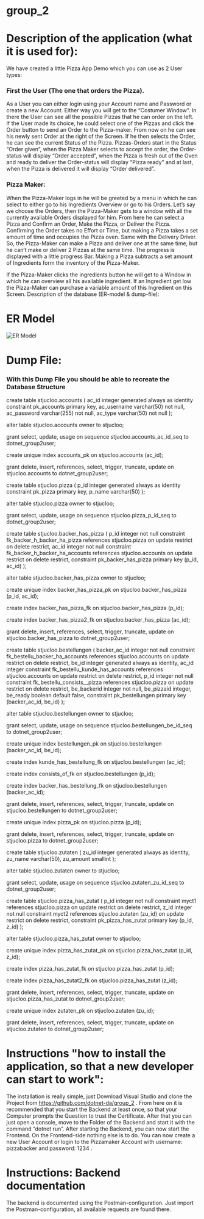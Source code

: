 # group_2

# Description of the application (what it is used for):
We have created a little Pizza App Demo which you can use as 2 User types: 

 ### First the User (The one that orders the Pizza). 

As a User you can either login using your Account name and Password or create a new Account. Either way you will get to the “Costumer Window”. In there the User can see all the possible Pizzas that he can order on the left. If the User made its choice, he could select one of the Pizzas and click the Order button to send an Order to the Pizza-maker. From now on he can see his newly sent Order at the right of the Screen. If he then selects the Order, he can see the current Status of the Pizza. Pizzas-Orders start in the Status “Order given”, when the Pizza Maker selects to accept the order, the Order-status will display “Order accepted”, when the Pizza is fresh out of the Oven and ready to deliver the Order-status will display “Pizza ready” and at last, when the Pizza is delivered it will display “Order delivered”.

### Pizza Maker: 
When the Pizza-Maker logs in he will be greeted by a menu in which he can select to either go to his Ingredients Overview or go to his Orders. 
Let’s say we choose the Orders, then the Pizza-Maker gets to a window with all the currently available Orders displayed for him. From here he can select a Pizza and Confirm an Order, Make the Pizza, or Deliver the Pizza. Confirming the Order takes no Effort or Time, but making a Pizza takes a set amount of time and occupies the Pizza oven. Same with the Delivery Driver. So, the Pizza-Maker can make a Pizza and deliver one at the same time, but he can’t make or deliver 2 Pizzas at the same time. The progress is displayed with a little progress Bar. Making a Pizza subtracts a set amount of Ingredients form the inventory of the Pizza-Maker. 

If the Pizza-Maker clicks the ingredients button he will get to a Window in which he can overview all his available ingredient. If an Ingredient get low the Pizza-Maker can purchase a variable amount of this Ingredient on this Screen. 
Description of the database (ER-model & dump-file):

# ER Model
![ER Model](https://github.com/dotnet-da/group_2/edit/main/DB_ER_Model.png?raw=true)

# Dump File: 
### With this Dump File you should be able to recreate the Database Structure

create table stjucloo.accounts
(
    ac_id       integer generated always as identity
        constraint pk_accounts
            primary key,
    ac_username varchar(50)  not null,
    ac_password varchar(255) not null,
    ac_type     varchar(50)  not null
);

alter table stjucloo.accounts
    owner to stjucloo;

grant select, update, usage on sequence stjucloo.accounts_ac_id_seq to dotnet_group2user;

create unique index accounts_pk
    on stjucloo.accounts (ac_id);

grant delete, insert, references, select, trigger, truncate, update on stjucloo.accounts to dotnet_group2user;

create table stjucloo.pizza
(
    p_id   integer generated always as identity
        constraint pk_pizza
            primary key,
    p_name varchar(50)
);

alter table stjucloo.pizza
    owner to stjucloo;

grant select, update, usage on sequence stjucloo.pizza_p_id_seq to dotnet_group2user;

create table stjucloo.backer_has_pizza
(
    p_id  integer not null
        constraint fk_backer_h_backer_ha_pizza
            references stjucloo.pizza
            on update restrict on delete restrict,
    ac_id integer not null
        constraint fk_backer_h_backer_ha_accounts
            references stjucloo.accounts
            on update restrict on delete restrict,
    constraint pk_backer_has_pizza
        primary key (p_id, ac_id)
);

alter table stjucloo.backer_has_pizza
    owner to stjucloo;

create unique index backer_has_pizza_pk
    on stjucloo.backer_has_pizza (p_id, ac_id);

create index backer_has_pizza_fk
    on stjucloo.backer_has_pizza (p_id);

create index backer_has_pizza2_fk
    on stjucloo.backer_has_pizza (ac_id);

grant delete, insert, references, select, trigger, truncate, update on stjucloo.backer_has_pizza to dotnet_group2user;

create table stjucloo.bestellungen
(
    backer_ac_id integer not null
        constraint fk_bestellu_backer_ha_accounts
            references stjucloo.accounts
            on update restrict on delete restrict,
    be_id        integer generated always as identity,
    ac_id        integer
        constraint fk_bestellu_kunde_has_accounts
            references stjucloo.accounts
            on update restrict on delete restrict,
    p_id         integer not null
        constraint fk_bestellu_consists__pizza
            references stjucloo.pizza
            on update restrict on delete restrict,
    be_backerid  integer not null,
    be_pizzaid   integer,
    be_ready     boolean default false,
    constraint pk_bestellungen
        primary key (backer_ac_id, be_id)
);

alter table stjucloo.bestellungen
    owner to stjucloo;

grant select, update, usage on sequence stjucloo.bestellungen_be_id_seq to dotnet_group2user;

create unique index bestellungen_pk
    on stjucloo.bestellungen (backer_ac_id, be_id);

create index kunde_has_bestellung_fk
    on stjucloo.bestellungen (ac_id);

create index consists_of_fk
    on stjucloo.bestellungen (p_id);

create index backer_has_bestellung_fk
    on stjucloo.bestellungen (backer_ac_id);

grant delete, insert, references, select, trigger, truncate, update on stjucloo.bestellungen to dotnet_group2user;

create unique index pizza_pk
    on stjucloo.pizza (p_id);

grant delete, insert, references, select, trigger, truncate, update on stjucloo.pizza to dotnet_group2user;

create table stjucloo.zutaten
(
    zu_id     integer generated always as identity,
    zu_name   varchar(50),
    zu_amount smallint
);

alter table stjucloo.zutaten
    owner to stjucloo;

grant select, update, usage on sequence stjucloo.zutaten_zu_id_seq to dotnet_group2user;

create table stjucloo.pizza_has_zutat
(
    p_id integer not null
        constraint myct1
            references stjucloo.pizza
            on update restrict on delete restrict,
    z_id integer not null
        constraint myct2
            references stjucloo.zutaten (zu_id)
            on update restrict on delete restrict,
    constraint pk_pizza_has_zutat
        primary key (p_id, z_id)
);

alter table stjucloo.pizza_has_zutat
    owner to stjucloo;

create unique index pizza_has_zutat_pk
    on stjucloo.pizza_has_zutat (p_id, z_id);

create index pizza_has_zutat_fk
    on stjucloo.pizza_has_zutat (p_id);

create index pizza_has_zutat2_fk
    on stjucloo.pizza_has_zutat (z_id);

grant delete, insert, references, select, trigger, truncate, update on stjucloo.pizza_has_zutat to dotnet_group2user;

create unique index zutaten_pk
    on stjucloo.zutaten (zu_id);

grant delete, insert, references, select, trigger, truncate, update on stjucloo.zutaten to dotnet_group2user;

# Instructions "how to install the application, so that a new developer can start to work":
The installation is really simple, just Download Visual Studio and clone the Project from https://github.com/dotnet-da/group_2 . From here on it is recommended that you start the Backend at least once, so that your Computer prompts the Question to trust the Certificate. After that you can just open a console, move to the Folder of the Backend and start it with the command “dotnet run”. 
After starting the Backend, you can now start the Frontend. On the Frontend-side nothing else is to do. You can now create a new User Account or login to the Pizzamaker Account with username: pizzabacker and password: 1234 . 

# Instructions: Backend documentation
The backend is documented using the Postman-configuration. Just import the Postman-configuration, all available requests are found there.

